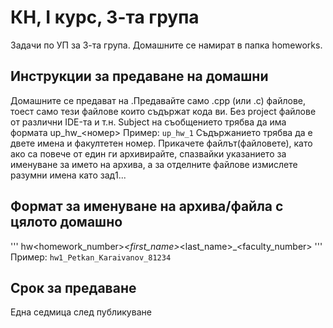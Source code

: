 КН, I курс, 3-та група
======

Задачи по УП за 3-та група. Домашните се намират в папка homeworks.

Инструкции за предаване на домашни
---------------------------------------

Домашните се предават на .Предавайте само .cpp (или .c) файлове, тоест само тeзи файлoве които съдържат кода ви. Без project файлове от различни IDE-та и т.н. Subject на съобщението трябва да има формата up_hw_<номер> Пример: `up_hw_1` Съдържанието трябва да е двете имена и факултетен номер. Прикачете файлът(файловете), като ако са повече от един ги архивирайте, спазвайки указанието за именуване за името на архива, а за отделните файлове измислете разумни имена като зад1...

Формат за именуване на архива/файла с цялото домашно
---------------------------------------------------------

'''
hw<homework_number>_<first_name>_<last_name>_<faculty_number>
'''
Пример: `hw1_Petkan_Karaivanov_81234`

Срок за предаване
--------------------

Една седмица след публикуване
